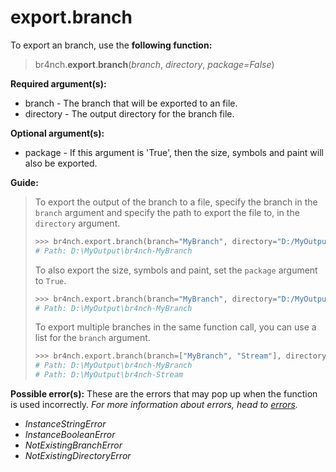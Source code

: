 # export.branch

To export an branch, use the **following function:**

> br4nch.**export**.**branch**(*branch*, *directory*, *package=False*)

**Required argument(s):**

- branch - The branch that will be exported to an file.
- directory  - The output directory for the branch file.

**Optional argument(s):**

- package - If this argument is 'True', then the size, symbols and paint will also be exported.

**Guide:**

> To export the output of the branch to a file, specify the branch in the `branch` argument and specify the path to export the file to, in the `directory` argument.
>
> ```python
> >>> br4nch.export.branch(branch="MyBranch", directory="D:/MyOutput")
> # Path: D:\MyOutput\br4nch-MyBranch
> ```
>
> To also export the size, symbols and paint, set the `package` argument to `True`.
>
> ```python
> >>> br4nch.export.branch(branch="MyBranch", directory="D:/MyOutput", package=True)
> # Path: D:\MyOutput\br4nch-MyBranch
> ```
>
> To export multiple branches in the same function call, you can use a list for the `branch` argument.
>
> ```python
> >>> br4nch.export.branch(branch=["MyBranch", "Stream"], directory="D:/MyOutput")
> # Path: D:\MyOutput\br4nch-MyBranch
> # Path: D:\MyOutput\br4nch-Stream
> ```

**Possible error(s):**
These are the errors that may pop up when the function is used incorrectly.
*For more information about errors, head to [errors](../../guides/errors.md).*

- *InstanceStringError*
- *InstanceBooleanError*
- *NotExistingBranchError*
- *NotExistingDirectoryError*

